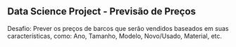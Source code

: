 ## Data Science Project - Previsão de Preços

Desafio: Prever os preços de barcos que serão vendidos baseados em suas características, como: 
Ano, Tamanho, Modelo, Novo/Usado, Material, etc.
